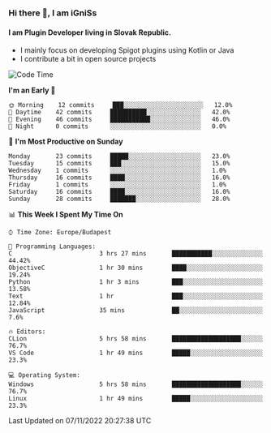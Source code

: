 ### Hi there 👋, I am iGniSs

#### I am Plugin Developer living in Slovak Republic.
- I mainly focus on developing Spigot plugins using Kotlin or Java
- I contribute a bit in open source projects

<!--START_SECTION:waka-->
![Code Time](http://img.shields.io/badge/Code%20Time-954%20hrs%2020%20mins-blue)

**I'm an Early 🐤** 

```text
🌞 Morning    12 commits     ███░░░░░░░░░░░░░░░░░░░░░░   12.0% 
🌆 Daytime    42 commits     ██████████░░░░░░░░░░░░░░░   42.0% 
🌃 Evening    46 commits     ███████████░░░░░░░░░░░░░░   46.0% 
🌙 Night      0 commits      ░░░░░░░░░░░░░░░░░░░░░░░░░   0.0%

```
📅 **I'm Most Productive on Sunday** 

```text
Monday       23 commits     █████░░░░░░░░░░░░░░░░░░░░   23.0% 
Tuesday      15 commits     ███░░░░░░░░░░░░░░░░░░░░░░   15.0% 
Wednesday    1 commits      ░░░░░░░░░░░░░░░░░░░░░░░░░   1.0% 
Thursday     16 commits     ████░░░░░░░░░░░░░░░░░░░░░   16.0% 
Friday       1 commits      ░░░░░░░░░░░░░░░░░░░░░░░░░   1.0% 
Saturday     16 commits     ████░░░░░░░░░░░░░░░░░░░░░   16.0% 
Sunday       28 commits     ███████░░░░░░░░░░░░░░░░░░   28.0%

```


📊 **This Week I Spent My Time On** 

```text
⌚︎ Time Zone: Europe/Budapest

💬 Programming Languages: 
C                        3 hrs 27 mins       ███████████░░░░░░░░░░░░░░   44.42% 
ObjectiveC               1 hr 30 mins        ████░░░░░░░░░░░░░░░░░░░░░   19.24% 
Python                   1 hr 3 mins         ███░░░░░░░░░░░░░░░░░░░░░░   13.58% 
Text                     1 hr                ███░░░░░░░░░░░░░░░░░░░░░░   12.84% 
JavaScript               35 mins             ██░░░░░░░░░░░░░░░░░░░░░░░   7.6%

🔥 Editors: 
CLion                    5 hrs 58 mins       ███████████████████░░░░░░   76.7% 
VS Code                  1 hr 49 mins        █████░░░░░░░░░░░░░░░░░░░░   23.3%

💻 Operating System: 
Windows                  5 hrs 58 mins       ███████████████████░░░░░░   76.7% 
Linux                    1 hr 49 mins        █████░░░░░░░░░░░░░░░░░░░░   23.3%

```


 Last Updated on 07/11/2022 20:27:38 UTC
<!--END_SECTION:waka-->